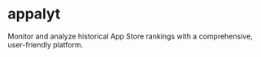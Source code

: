 # appalyt
Monitor and analyze historical App Store rankings with a comprehensive, user-friendly platform.
